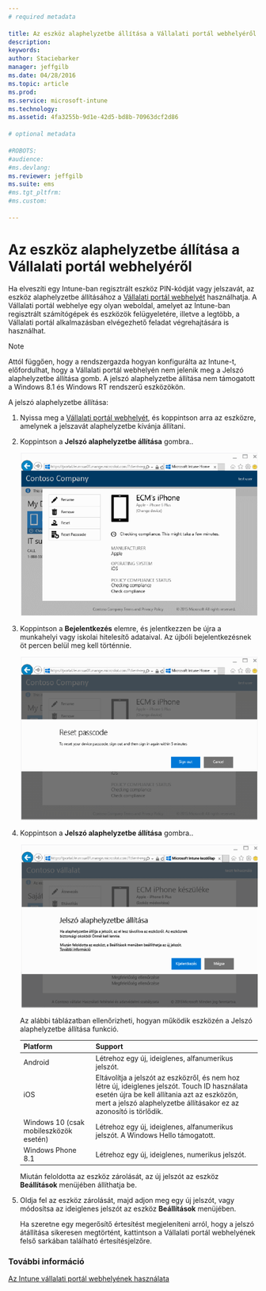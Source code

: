 ```yaml
---
# required metadata

title: Az eszköz alaphelyzetbe állítása a Vállalati portál webhelyéről | Microsoft Intune
description:
keywords:
author: Staciebarker
manager: jeffgilb
ms.date: 04/28/2016
ms.topic: article
ms.prod:
ms.service: microsoft-intune
ms.technology:
ms.assetid: 4fa3255b-9d1e-42d5-bd8b-70963dcf2d86

# optional metadata

#ROBOTS:
#audience:
#ms.devlang:
ms.reviewer: jeffgilb
ms.suite: ems
#ms.tgt_pltfrm:
#ms.custom:

---
```



# Az eszköz alaphelyzetbe állítása a Vállalati portál webhelyéről

Ha elveszíti egy Intune-ban regisztrált eszköz PIN-kódját vagy jelszavát, az eszköz alaphelyzetbe állításához a [Vállalati portál webhelyét](http://portal.manage.microsoft.com) használhatja. A Vállalati portál webhelye egy olyan weboldal, amelyet az Intune-ban regisztrált számítógépek és eszközök felügyeletére, illetve a legtöbb, a Vállalati portál alkalmazásban elvégezhető feladat végrehajtására is használhat.

> [!NOTE] 
> Attól függően, hogy a rendszergazda hogyan konfigurálta az Intune-t, előfordulhat, hogy a Vállalati portál webhelyén nem jelenik meg a Jelszó alaphelyzetbe állítása gomb. A jelszó alaphelyzetbe állítása nem támogatott a Windows 8.1 és Windows RT rendszerű eszközökön.

A jelszó alaphelyzetbe állítása:

1.  Nyissa meg a [Vállalati portál webhelyét](http://portal.manage.microsoft.com), és koppintson arra az eszközre, amelynek a jelszavát alaphelyzetbe kívánja állítani.

2.  Koppintson a **Jelszó alaphelyzetbe állítása** gombra..

    ![tap-passcode-to-reset](./media/iwp-1-tap-reset-passcode.png)

3.  Koppintson a **Bejelentkezés** elemre, és jelentkezzen be újra a munkahelyi vagy iskolai hitelesítő adataival. Az újbóli bejelentkezésnek öt percen belül meg kell történnie.

    ![sign-out-sign-back-in](./media/iwp-2-sign-out.png)

4.  Koppintson a **Jelszó alaphelyzetbe állítása** gombra..

    ![tap-reset-passcode](./media/iwp-3-tap-reset-passcode-after-signin.png)

    Az alábbi táblázatban ellenőrizheti, hogyan működik eszközén a Jelszó alaphelyzetbe állítása funkció.

    |Platform|Support|
    |------------|-----------|
    |Android|Létrehoz egy új, ideiglenes, alfanumerikus jelszót.|
    |iOS|Eltávolítja a jelszót az eszközről, és nem hoz létre új, ideiglenes jelszót. Touch ID használata esetén újra be kell állítania azt az eszközön, mert a jelszó alaphelyzetbe állításakor ez az azonosító is törlődik.|
    |Windows 10 (csak mobileszközök esetén)|Létrehoz egy új, ideiglenes, alfanumerikus jelszót. A Windows Hello támogatott.|
    |Windows Phone 8.1|Létrehoz egy új, ideiglenes, numerikus jelszót.|
    Miután feloldotta az eszköz zárolását, az új jelszót az eszköz **Beállítások** menüjében állíthatja be.

5.  Oldja fel az eszköz zárolását, majd adjon meg egy új jelszót, vagy módosítsa az ideiglenes jelszót az eszköz **Beállítások** menüjében.

    Ha szeretne egy megerősítő értesítést megjeleníteni arról, hogy a jelszó átállítása sikeresen megtörtént, kattintson a Vállalati portál webhelyének felső sarkában található értesítésjelzőre.

### További információ
[Az Intune vállalati portál webhelyének használata](using-the-intune-company-portal-website.md)

<!--HONumber=May16_HO1-->


